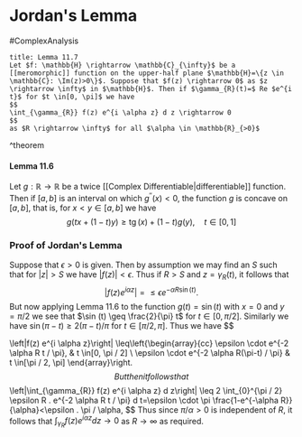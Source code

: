# Jordan's Lemma
#ComplexAnalysis 

```ad-theorem
title: Lemma 11.7
Let $f: \mathbb{H} \rightarrow \mathbb{C}_{\infty}$ be a [[meromorphic]] function on the upper-half plane $\mathbb{H}=\{z \in \mathbb{C}: \Im(z)>0\}$. Suppose that $f(z) \rightarrow 0$ as $z \rightarrow \infty$ in $\mathbb{H}$. Then if $\gamma_{R}(t)=$ Re $e^{i t}$ for $t \in[0, \pi]$ we have
$$
\int_{\gamma_{R}} f(z) e^{i \alpha z} d z \rightarrow 0
$$
as $R \rightarrow \infty$ for all $\alpha \in \mathbb{R}_{>0}$
```
^theorem

#### Lemma 11.6
Let $g: \mathbb{R} \rightarrow \mathbb{R}$ be a twice [[Complex Differentiable|differentiable]] function. Then if $[a, b]$ is an interval on which $g^{\prime \prime}(x)<0$, the function $g$ is concave on $[a, b]$, that is, for $x<y \in[a, b]$ we have
$$
g(t x+(1-t) y) \geq \operatorname{tg}(x)+(1-t) g(y), \quad t \in[0,1]
$$

### Proof of Jordan's Lemma
Suppose that $\epsilon>0$ is given. Then by assumption we may find an $S$ such that for $|z|>S$ we have $|f(z)|<\epsilon$. Thus if $R>S$ and $z=\gamma_{R}(t)$, it follows that
$$
\left|f(z) e^{i \alpha z}\right|=\leq \epsilon e^{-\alpha R \sin (t)} .
$$
But now applying Lemma $11.6$ to the function $g(t)=\sin (t)$ with $x=0$ and $y=\pi / 2$ we see that $\sin (t) \geq \frac{2}{\pi} t$ for $t \in[0, \pi / 2]$. Similarly we have $\sin (\pi-t) \geq 2(\pi-t) / \pi$ for $t \in[\pi / 2, \pi]$. Thus we have
$$

\left|f(z) e^{i \alpha z}\right| \leq\left\{\begin{array}{cc}
\epsilon \cdot e^{-2 \alpha R t / \pi}, & t \in[0, \pi / 2] \\
\epsilon \cdot e^{-2 \alpha R(\pi-t) / \pi} & t \in[\pi / 2, \pi]
\end{array}\right.
$$
But then it follows that
$$
\left|\int_{\gamma_{R}} f(z) e^{i \alpha z} d z\right| \leq 2 \int_{0}^{\pi / 2} \epsilon R . e^{-2 \alpha R t / \pi} d t=\epsilon \cdot \pi \frac{1-e^{-\alpha R}}{\alpha}<\epsilon . \pi / \alpha,
$$
Thus since $\pi / \alpha>0$ is independent of $R$, it follows that $\int_{\gamma_{R}} f(z) e^{i \alpha z} d z \rightarrow 0$ as $R \rightarrow \infty$ as required.